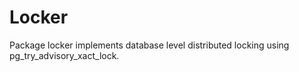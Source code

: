 # Locker

Package locker implements database level distributed locking
using pg_try_advisory_xact_lock.